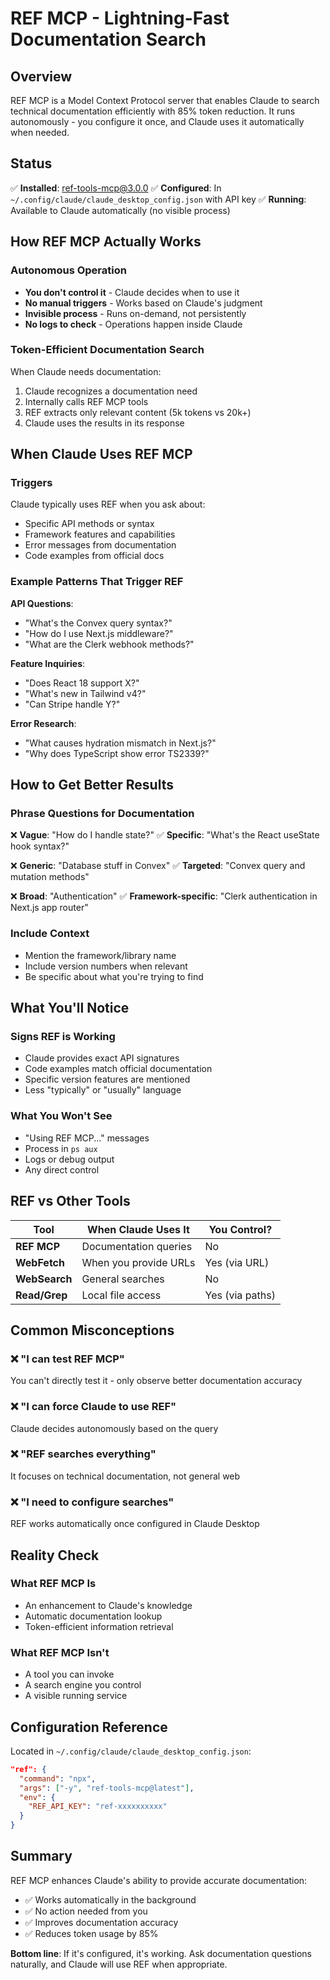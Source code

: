 # REF MCP - Lightning-Fast Documentation Search

## Overview
REF MCP is a Model Context Protocol server that enables Claude to search technical documentation efficiently with 85% token reduction. It runs autonomously - you configure it once, and Claude uses it automatically when needed.

## Status
✅ **Installed**: ref-tools-mcp@3.0.0
✅ **Configured**: In `~/.config/claude/claude_desktop_config.json` with API key
✅ **Running**: Available to Claude automatically (no visible process)

## How REF MCP Actually Works

### Autonomous Operation
- **You don't control it** - Claude decides when to use it
- **No manual triggers** - Works based on Claude's judgment
- **Invisible process** - Runs on-demand, not persistently
- **No logs to check** - Operations happen inside Claude

### Token-Efficient Documentation Search
When Claude needs documentation:
1. Claude recognizes a documentation need
2. Internally calls REF MCP tools
3. REF extracts only relevant content (5k tokens vs 20k+)
4. Claude uses the results in its response

## When Claude Uses REF MCP

### Triggers
Claude typically uses REF when you ask about:
- Specific API methods or syntax
- Framework features and capabilities
- Error messages from documentation
- Code examples from official docs

### Example Patterns That Trigger REF

**API Questions**:
- "What's the Convex query syntax?"
- "How do I use Next.js middleware?"
- "What are the Clerk webhook methods?"

**Feature Inquiries**:
- "Does React 18 support X?"
- "What's new in Tailwind v4?"
- "Can Stripe handle Y?"

**Error Research**:
- "What causes hydration mismatch in Next.js?"
- "Why does TypeScript show error TS2339?"

## How to Get Better Results

### Phrase Questions for Documentation
❌ **Vague**: "How do I handle state?"
✅ **Specific**: "What's the React useState hook syntax?"

❌ **Generic**: "Database stuff in Convex"
✅ **Targeted**: "Convex query and mutation methods"

❌ **Broad**: "Authentication"
✅ **Framework-specific**: "Clerk authentication in Next.js app router"

### Include Context
- Mention the framework/library name
- Include version numbers when relevant
- Be specific about what you're trying to find

## What You'll Notice

### Signs REF is Working
- Claude provides exact API signatures
- Code examples match official documentation
- Specific version features are mentioned
- Less "typically" or "usually" language

### What You Won't See
- "Using REF MCP..." messages
- Process in `ps aux`
- Logs or debug output
- Any direct control

## REF vs Other Tools

| Tool | When Claude Uses It | You Control? |
|------|-------------------|--------------|
| **REF MCP** | Documentation queries | No |
| **WebFetch** | When you provide URLs | Yes (via URL) |
| **WebSearch** | General searches | No |
| **Read/Grep** | Local file access | Yes (via paths) |

## Common Misconceptions

### ❌ "I can test REF MCP"
You can't directly test it - only observe better documentation accuracy

### ❌ "I can force Claude to use REF"
Claude decides autonomously based on the query

### ❌ "REF searches everything"
It focuses on technical documentation, not general web

### ❌ "I need to configure searches"
REF works automatically once configured in Claude Desktop

## Reality Check

### What REF MCP Is
- An enhancement to Claude's knowledge
- Automatic documentation lookup
- Token-efficient information retrieval

### What REF MCP Isn't
- A tool you can invoke
- A search engine you control
- A visible running service

## Configuration Reference

Located in `~/.config/claude/claude_desktop_config.json`:
```json
"ref": {
  "command": "npx",
  "args": ["-y", "ref-tools-mcp@latest"],
  "env": {
    "REF_API_KEY": "ref-xxxxxxxxxx"
  }
}
```

## Summary

REF MCP enhances Claude's ability to provide accurate documentation:
- ✅ Works automatically in the background
- ✅ No action needed from you
- ✅ Improves documentation accuracy
- ✅ Reduces token usage by 85%

**Bottom line**: If it's configured, it's working. Ask documentation questions naturally, and Claude will use REF when appropriate.